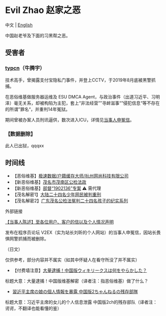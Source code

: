 # Evil Zhao 赵家之恶

中文 | [English](README.en.md)

中国赵老爷及下面的习黑帮之恶。

## 受害者

### [typcn](https://github.com/typcn)（牛腾宇）

技术高手，曾揭露支付宝隐私门事件，并登上CCTV，于2019年8月底被黑警抓捕。

在恶俗维基做服务器运维及 ESU DMCA Agent，与政治事件（出道习近平、习明泽）毫无关系，却被构陷为主犯，套上“非法经营””寻衅滋事“”侵犯信息“等不存在的所谓”罪名“，并重判14年冤狱。

期间曾被办案人员刑讯逼供，数次进入ICU，详情见[当事人申冤信](至各位用户、客户的信以及个人情况声明.md)。

### 【数据删除】

此人已出狱，qqqxx

## 时间线

- 【恶俗维基】[极速数据/户籍缓存大师/杭州网尚科技有限公司](杭州网尚科技有限公司.md)
- 【新恶俗维基】[茂名市茂南区公检法政](茂名市茂南区公检法政.md)
- 【新恶俗维基】[部督“1902136”专案](https://esu.dog/%E9%83%A8%E7%9D%A3%E2%80%9C1902136%E2%80%9D%E4%B8%93%E6%A1%88) ⚠️ 需代理
- 【茂名解密1】[大陆二十四名少年网民被判重刑](大陆二十四名少年网民被判重刑.md)
- 【茂名解密2】[广东茂名公检法冤判二十四名孩子的纪实系列](广东茂名公检法冤判二十四名孩子的纪实系列.md)

外部链接

[【当事人陈述】至各位用户、客户的信以及个人情况声明](https://web.archive.org/web/20210108163945/https://www.v2ex.com/t/743214?p=1)

发布在程序员论坛 V2EX（实为站长刘昕的个人网站）的当事人申冤信，因站长畏惧网警抓捕而被删除。

（日文）

仅供参考，部分内容并不属实（如其中怀疑人在看守所没了并不属实）

- 【付费墙注意】[大量逮捕！中国版ウィキリークスは何をやらかした？](https://jbpress.ismedia.jp/articles/-/58597)

标题大意：大量逮捕！中国版维基解密（译者注：指恶俗维基）做了什么？

- [習近平主席の娘の個人情報を暴露 中国版2ちゃんねるの残存部隊](https://news.livedoor.com/article/detail/17547383/)

标题大意：习近平主席的女儿的个人信息泄露 中国版2ch的残存部队（译者注：谔谔，不翻译也能看懂的鉴）
